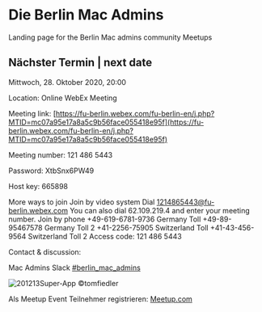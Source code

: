 # Die Berlin Mac Admins

Landing page for the Berlin Mac admins community Meetups

## Nächster Termin | next date

Mittwoch, 28. Oktober 2020, 20:00

Location: Online WebEx Meeting

Meeting link:
[https://fu-berlin.webex.com/fu-berlin-en/j.php?MTID=mc07a95e17a8a5c9b56face055418e95f](https://fu-berlin.webex.com/fu-berlin-en/j.php?MTID=mc07a95e17a8a5c9b56face055418e95f)

Meeting number:
121 486 5443

Password:
XtbSnx6PW49

Host key:
665898

More ways to join
Join by video system
Dial 1214865443@fu-berlin.webex.com
You can also dial 62.109.219.4 and enter your meeting number.
Join by phone
+49-619-6781-9736 Germany Toll
+49-89-95467578 Germany Toll 2
+41-2256-75905 Switzerland Toll
+41-43-456-9564 Switzerland Toll 2
Access code: 121 486 5443

Contact & discussion:

Mac Admins Slack 
[#berlin_mac_admins](https://macadmins.slack.com/archives/CFEUHA7D0)

![201213Super-App](https://user-images.githubusercontent.com/60174138/72886224-b2ae7880-3d09-11ea-9aee-3075902e3a8b.jpg)
©tomfiedler

Als Meetup Event Teilnehmer registrieren:
[Meetup.com](https://www.meetup.com/de-DE/Berlin-Mac-Admins)
